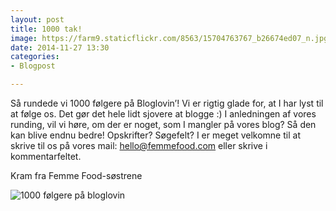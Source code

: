 ```yaml
---
layout: post
title: 1000 tak!
image: https://farm9.staticflickr.com/8563/15704763767_b26674ed07_n.jpg
date: 2014-11-27 13:30
categories:
- Blogpost

---
```

Så rundede vi 1000 følgere på Bloglovin’! Vi er rigtig glade for, at I har lyst til at følge os. Det gør det hele lidt sjovere at blogge :) I anledningen af vores runding, vil vi høre, om der er noget, som I mangler på vores blog? Så den kan blive endnu bedre! Opskrifter? Søgefelt? I er meget velkomne til at skrive til os på vores mail: hello@femmefood.com eller skrive i kommentarfeltet.

Kram fra Femme Food-søstrene



![1000 følgere på bloglovin](https://farm9.staticflickr.com/8563/15704763767_b26674ed07_z.jpg) 
